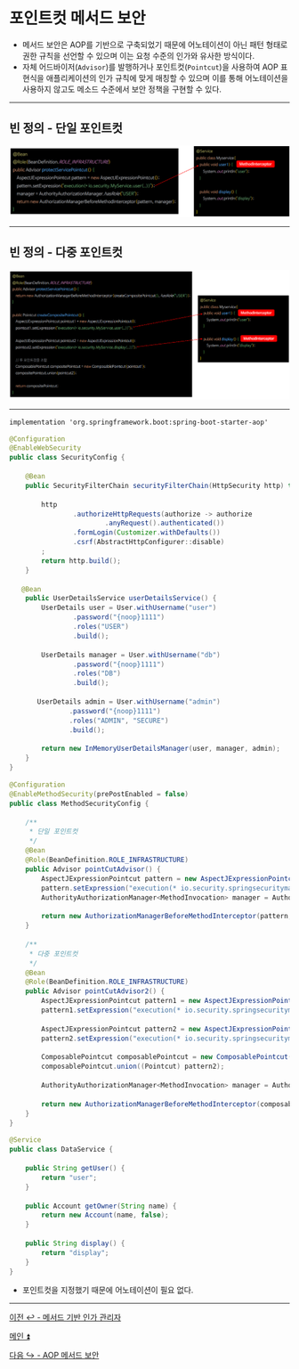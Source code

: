 # 포인트컷 메서드 보안

- 메서드 보안은 AOP를 기반으로 구축되었기 때문에 어노테이션이 아닌 패턴 형태로 권한 규칙을 선언할 수 있으며 이는 요청 수준의 인가와 유사한 방식이다.
- 자체 어드바이저(`Advisor`)를 발행하거나 포인트컷(`Pointcut`)을 사용하여 AOP 표현식을 애플리케이션의 인가 규칙에 맞게 매칭할 수 있으며 이를 통해 어노테이션을
    사용하지 않고도 메소드 수준에서 보안 정책을 구현할 수 있다.

---

## 빈 정의 - 단일 포인트컷

![img_32.png](image/img_32.png)

---

## 빈 정의 - 다중 포인트컷

![img_33.png](image/img_33.png)

---

```text
implementation 'org.springframework.boot:spring-boot-starter-aop'
```

```java
@Configuration
@EnableWebSecurity
public class SecurityConfig {

    @Bean
    public SecurityFilterChain securityFilterChain(HttpSecurity http) throws Exception {

        http
                .authorizeHttpRequests(authorize -> authorize
                        .anyRequest().authenticated())
                .formLogin(Customizer.withDefaults())
                .csrf(AbstractHttpConfigurer::disable)
        ;
        return http.build();
    }

   @Bean
    public UserDetailsService userDetailsService() {
        UserDetails user = User.withUsername("user")
                .password("{noop}1111")
                .roles("USER")
                .build();

        UserDetails manager = User.withUsername("db")
                .password("{noop}1111")
                .roles("DB")
                .build();

       UserDetails admin = User.withUsername("admin")
               .password("{noop}1111")
               .roles("ADMIN", "SECURE")
               .build();

        return new InMemoryUserDetailsManager(user, manager, admin);
    }
}
```
```java
@Configuration
@EnableMethodSecurity(prePostEnabled = false)
public class MethodSecurityConfig {

    /**
     * 단일 포인트컷
     */
    @Bean
    @Role(BeanDefinition.ROLE_INFRASTRUCTURE)
    public Advisor pointCutAdvisor() {
        AspectJExpressionPointcut pattern = new AspectJExpressionPointcut();
        pattern.setExpression("execution(* io.security.springsecuritymaster.DataService.getUser(..))");
        AuthorityAuthorizationManager<MethodInvocation> manager = AuthorityAuthorizationManager.hasRole("USER");

        return new AuthorizationManagerBeforeMethodInterceptor(pattern, manager);
    }

    /**
     * 다중 포인트컷
     */
    @Bean
    @Role(BeanDefinition.ROLE_INFRASTRUCTURE)
    public Advisor pointCutAdvisor2() {
        AspectJExpressionPointcut pattern1 = new AspectJExpressionPointcut();
        pattern1.setExpression("execution(* io.security.springsecuritymaster.DataService.getUser(..))");

        AspectJExpressionPointcut pattern2 = new AspectJExpressionPointcut();
        pattern2.setExpression("execution(* io.security.springsecuritymaster.DataService.getOwner(..))");

        ComposablePointcut composablePointcut = new ComposablePointcut((Pointcut) pattern1);
        composablePointcut.union((Pointcut) pattern2);

        AuthorityAuthorizationManager<MethodInvocation> manager = AuthorityAuthorizationManager.hasRole("USER");

        return new AuthorizationManagerBeforeMethodInterceptor(composablePointcut, manager);
    }
}
```
```java
@Service
public class DataService {

    public String getUser() {
        return "user";
    }

    public Account getOwner(String name) {
        return new Account(name, false);
    }

    public String display() {
        return "display";
    }
}
```

- 포인트컷을 지정했기 때문에 어노테이션이 필요 없다.

---

[이전 ↩️ - 메서드 기반 인가 관리자](https://github.com/genesis12345678/TIL/blob/main/Spring/security/AuthorizationProcess/PreAuthorizeAuthorizationManager.md)

[메인 ⏫](https://github.com/genesis12345678/TIL/blob/main/Spring/security/main.md)

[다음 ↪️ - AOP 메서드 보안](https://github.com/genesis12345678/TIL/blob/main/Spring/security/AuthorizationProcess/AOP.md)